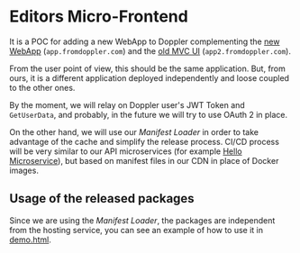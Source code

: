 # Editors Micro-Frontend

It is a POC for adding a new WebApp to Doppler complementing the [new WebApp](https://github.com/FromDoppler/doppler-webapp) (`app.fromdoppler.com`)
and the [old MVC UI](https://github.com/MakingSense/Doppler/tree/develop/Doppler.Presentation.MVC) (`app2.fromdoppler.com`).

From the user point of view, this should be the same application. But, from ours, it is a different
application deployed independently and loose coupled to the other ones.

By the moment, we will relay on Doppler user's JWT Token and `GetUserData`, and probably, in the
future we will try to use OAuth 2 in place.

On the other hand, we will use our _Manifest Loader_ <!-- TODO: add the link to the documentation here -->
in order to take advantage of the cache and simplify the release process. CI/CD process will be very
similar to our API microservices (for example [Hello Microservice](https://github.com/FromDoppler/hello-microservice#context)),
but based on manifest files in our CDN in place of Docker images.

## Usage of the released packages

Since we are using the _Manifest Loader_, the packages are independent from the hosting service,
you can see an example of how to use it in [demo.html](./demo/demo.html).
